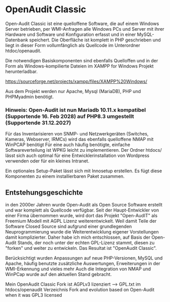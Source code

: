 # OpenAudit Classic

Open-Audit Classic ist eine quelloffene Software, die auf einem Windows Server betrieben, per WMI-Anfragen alle Windows PCs und Server mit
ihrer Hardware und Software und Konfiguration erfasst und in einer MySQL-Datenbank speichert.
Die Oberfläche ist komplett in PHP geschrieben und liegt in dieser Form vollumfänglich als Quellcode im Unterordner htdoc/openaudit.

Die notwendigen Basiskomponenten sind ebenfalls Quelloffen und in der Form als Windows-kompilierte Dateien im XAMPP for Windows Projekt
herunterladbar.

https://sourceforge.net/projects/xampp/files/XAMPP%20Windows/

Aus dem Projekt werden nur Apache, Mysql (MariaDB), PHP und PHPMyadmin benötigt.

### Hinweis: Open-Audit ist nun Mariadb 10.11.x kompatibel (Supportende 16. Feb 2028) auf PHP8.3 umgestellt (Supportende 31.12.2027)

Für das Inventarisieren von SNMP- und Netzwerkgeräten (Switches, Kameras, Webserver, IRMCs) wird das ebenfalls quelloffene NMAP mit WinPCAP benötigt
Für eine auch häufig benötigte, einfache Softwareverteilung ist WPKG leicht zu implementieren.
Der Ordner htdocs/ lässt sich auch optimal für eine Entwicklerinstallation von Wordpress verwenden oder für ein kleines Intranet.

Ein optionales Setup-Paket lässt sich mit Innosetup erstellen. Es fügt diese Komponenten zu einem installierbaren Paket zusammen.

## Entstehungsgeschichte

in den 2000er Jahren wurde Open-Audit als Open Source Software erstellt und war komplett als Quellcode verfügbar.
Seit der Haupt-Entwickler von einer Firma übernommen wurde, wird dort das Projekt "Open-AudIT" als Freemium Modell mit AGPL Lizenz weiterentwickelt.
Weil damit Teile der Software Closed Source sind aufgrund einer grundlegenden Neuprogrammierung wurde die Weiterentwicklung eigener Vorstellungen damit komplizierter.
Daher habe ich mich entschlossen, auf Basis der Open-Audit Stands, der noch unter der echten GPL-Lizenz stammt, diesen zu "forken" und weiter zu entwickeln.
Das Resultat ist "OpenAudit Classic". 

Berücksichtigt wurden Anpassungen auf neue PHP-Versionen, MySQL und Apache, häufig benutzte zusätzliche Auswertungen, Erweiterungen in der WMI-Erkennung und vieles mehr
Auch die Integration von NMAP und WinPCap wurde auf den aktuellen Stand gebracht.

Mein OpenAudit Classic Fork ist AGPLv3 lizenziert --> GPL.txt im htdocs/openaudit Verzeichnis
Fork and evolution based on Open-Audit when it was GPL3 licensed
